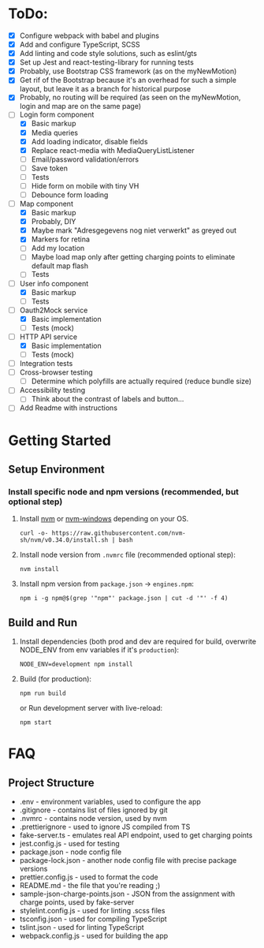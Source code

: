 # ToDo:

- [x] Configure webpack with babel and plugins
- [x] Add and configure TypeScript, SCSS
- [x] Add linting and code style solutions, such as eslint/gts
- [x] Set up Jest and react-testing-library for running tests
- [x] Probably, use Bootstrap CSS framework (as on the myNewMotion)
- [x] Get rif of the Bootstrap because it's an overhead for such a simple layout, but leave it as a branch for historical purpose
- [x] Probably, no routing will be required (as seen on the myNewMotion, login and map are on the same page)
- [ ] Login form component
  - [x] Basic markup
  - [x] Media queries
  - [x] Add loading indicator, disable fields
  - [x] Replace react-media with MediaQueryListListener
  - [ ] Email/password validation/errors
  - [ ] Save token
  - [ ] Tests
  - [ ] Hide form on mobile with tiny VH
  - [ ] Debounce form loading
- [ ] Map component
  - [x] Basic markup
  - [x] Probably, DIY
  - [x] Maybe mark "Adresgegevens nog niet verwerkt" as greyed out
  - [x] Markers for retina
  - [ ] Add my location
  - [ ] Maybe load map only after getting charging points to eliminate default map flash
  - [ ] Tests
- [ ] User info component
  - [x] Basic markup
  - [ ] Tests
- [ ] Oauth2Mock service
  - [x] Basic implementation
  - [ ] Tests (mock)
- [ ] HTTP API service
  - [x] Basic implementation
  - [ ] Tests (mock)
- [ ] Integration tests
- [ ] Cross-browser testing
  - [ ] Determine which polyfills are actually required (reduce bundle size)
- [ ] Accessibility testing
  - [ ] Think about the contrast of labels and button...
- [ ] Add Readme with instructions

# Getting Started

## Setup Environment

### Install specific node and npm versions (recommended, but optional step)

1. Install [nvm](https://github.com/nvm-sh/nvm#install--update-script) or [nvm-windows](https://github.com/coreybutler/nvm-windows) depending on your OS.
   ```shell script
   curl -o- https://raw.githubusercontent.com/nvm-sh/nvm/v0.34.0/install.sh | bash
   ```
1. Install node version from `.nvmrc` file (recommended optional step):
   ```shell script
   nvm install
   ```
1. Install npm version from `package.json` -> `engines.npm`:

   ```shell script
   npm i -g npm@$(grep '"npm"' package.json | cut -d '"' -f 4)
   ```

## Build and Run

1. Install dependencies (both prod and dev are required for build, overwrite NODE_ENV from env variables if it's `production`):
   ```shell script
   NODE_ENV=development npm install
   ```
1. Build (for production):
   ```shell script
   npm run build
   ```
   or Run development server with live-reload:
   ```shell script
   npm start
   ```

# FAQ

## Project Structure

- .env - environment variables, used to configure the app
- .gitignore - contains list of files ignored by git
- .nvmrc - contains node version, used by nvm
- .prettierignore - used to ignore JS compiled from TS
- fake-server.ts - emulates real API endpoint, used to get charging points
- jest.config.js - used for testing
- package.json - node config file
- package-lock.json - another node config file with precise package versions
- prettier.config.js - used to format the code
- README.md - the file that you're reading ;)
- sample-json-charge-points.json - JSON from the assignment with charge points, used by fake-server
- stylelint.config.js - used for linting .scss files
- tsconfig.json - used for compiling TypeScript
- tslint.json - used for linting TypeScript
- webpack.config.js - used for building the app
